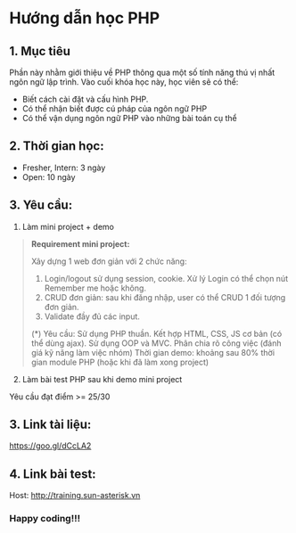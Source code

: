 # Hướng dẫn học PHP

## 1. Mục tiêu
Phần này nhằm giới thiệu về PHP thông qua một số tính năng thú vị nhất ngôn ngữ lập trình.
Vào cuối khóa học này, học viên sẽ có thể:
  - Biết cách cài đặt và cấu hình PHP.
  - Có thể nhận biết được cú pháp của ngôn ngữ PHP
  - Có thể vận dụng ngôn ngữ PHP vào những bài toán cụ thể

## 2. Thời gian học:
- Fresher, Intern: 3 ngày
- Open: 10 ngày
## 3. Yêu cầu:
1. Làm mini project + demo
> **Requirement mini project:**
> 
> Xây dựng 1 web đơn giản với 2 chức năng:
> 1. Login/logout sử dụng session, cookie. Xử lý Login có thể chọn nút Remember me hoặc không.
> 2. CRUD đơn giản: sau khi đăng nhập, user có thể CRUD 1 đối tượng đơn giản.
> 3. Validate đầy đủ các input.
> 
> (*) Yêu cầu:
> Sử dụng PHP thuần. Kết hợp HTML, CSS, JS cơ bản (có thể dùng ajax).
> Sử dụng OOP và MVC.
> Phân chia rõ công việc (đánh giá kỹ năng làm việc nhóm)
> Thời gian demo: khoảng sau 80% thời gian module PHP (hoặc khi đã làm xong project)

2. Làm bài test PHP sau khi demo mini project

  Yêu cầu đạt điểm >= 25/30 

## 3. Link tài liệu:
https://goo.gl/dCcLA2

## 4. Link bài test:
Host: http://training.sun-asterisk.vn
### Happy coding!!!
